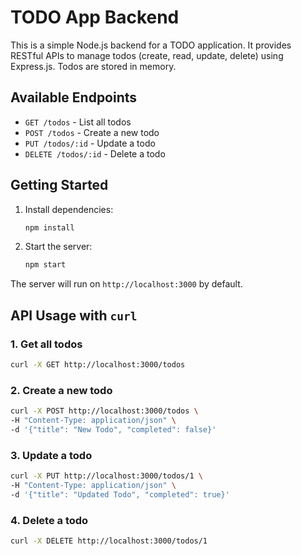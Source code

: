 # TODO App Backend

This is a simple Node.js backend for a TODO application. It provides RESTful APIs to manage todos (create, read, update, delete) using Express.js. Todos are stored in memory.

## Available Endpoints
- `GET /todos` - List all todos
- `POST /todos` - Create a new todo
- `PUT /todos/:id` - Update a todo
- `DELETE /todos/:id` - Delete a todo

## Getting Started
1. Install dependencies:
   ```bash
   npm install
   ```
2. Start the server:
   ```bash
   npm start
   ```

The server will run on `http://localhost:3000` by default.

## API Usage with `curl`

### 1. Get all todos
```bash
curl -X GET http://localhost:3000/todos
```

### 2. Create a new todo
```bash
curl -X POST http://localhost:3000/todos \
-H "Content-Type: application/json" \
-d '{"title": "New Todo", "completed": false}'
```

### 3. Update a todo
```bash
curl -X PUT http://localhost:3000/todos/1 \
-H "Content-Type: application/json" \
-d '{"title": "Updated Todo", "completed": true}'
```

### 4. Delete a todo
```bash
curl -X DELETE http://localhost:3000/todos/1
```
